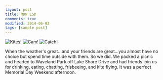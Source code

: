 ```yaml
---
layout: post
title: MDW LSD
comments: true
modified: 2014-06-03
tags: [sample post]
---
```


![Kites!](https://dl.dropboxusercontent.com/s/r5oiw9m263nqagt/DSC02358.JPG?dl=0)
![Cam!](https://dl.dropboxusercontent.com/s/9lravivg1u8t4ml/DSC02360.JPG?dl=0)
![Catch!](https://dl.dropboxusercontent.com/s/uzqgqs2tlz71yhg/Nate%20catching%20frisbee.jpg?dl=0)

When the weather's great…and your friends are great…you almost have no choice but spend time outside with them. So we did. We packed a picnic and headed to Waveland Park off Lake Shore Drive and had friends join us for drinking, eating, chatting, frisbeeing, and kite flying. It was a perfect Memorial Day Weekend afternoon.
